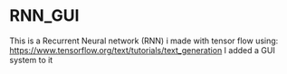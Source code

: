 #
# RNN_GUI
This is a Recurrent Neural network (RNN) i made with tensor flow using:
https://www.tensorflow.org/text/tutorials/text_generation
I added a GUI system to it